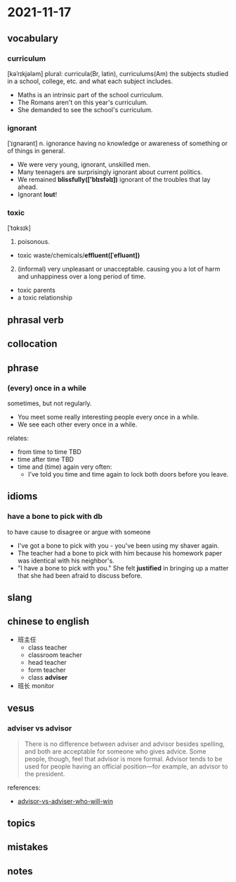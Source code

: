 # 2021-11-17
## vocabulary
### curriculum
[kəˈrɪkjələm]
plural: curricula(Br, latin), curriculums(Am)
the subjects studied in a school, college, etc. and what each subject includes.

- Maths is an intrinsic part of the school curriculum.
- The Romans aren't on this year's curriculum.
- She demanded to see the school's curriculum.

### ignorant
[ˈɪɡnərənt]
n. ignorance
having no knowledge or awareness of something or of things in general.
- We were very young, ignorant, unskilled men.
- Many teenagers are surprisingly ignorant about current politics.
- We remained **blissfully(['blɪsfəlɪ])** ignorant of the troubles that lay ahead.
- Ignorant **lout**!

### toxic
[ˈtɑksɪk]
1. poisonous.
- toxic waste/chemicals/**effluent([ˈefluənt])**

2. (informal) very unpleasant or unacceptable. causing you a lot of harm and unhappiness over a long period of time.
- toxic parents
- a toxic relationship

## phrasal verb

## collocation

## phrase
### (every) once in a while
sometimes, but not regularly.

- You meet some really interesting people every once in a while.
- We see each other every once in a while.

relates:
- from time to time
TBD
- time after time
TBD
- time and (time) again
  very often:
  - I’ve told you time and time again to lock both doors before you leave.

## idioms
### have a bone to pick with db
to have cause to disagree or argue with someone

- I've got a bone to pick with you - you've been using my shaver again.
- The teacher had a bone to pick with him because his homework paper was identical with his neighbor's.
- "I have a bone to pick with you." She felt **justified** in bringing up a matter that she had been afraid to discuss before.

## slang

## chinese to english
- 班主任
  - class teacher
  - classroom teacher
  - head teacher
  - form teacher
  - class **adviser**
- 班长 monitor

## vesus
### adviser vs advisor
> There is no difference between adviser and advisor besides spelling, and both are acceptable for someone who gives advice. Some people, though, feel that advisor is more formal. Advisor tends to be used for people having an official position—for example, an advisor to the president.

references:
- [advisor-vs-adviser-who-will-win](https://www.merriam-webster.com/words-at-play/advisor-vs-adviser-who-will-win)

## topics

## mistakes

## notes